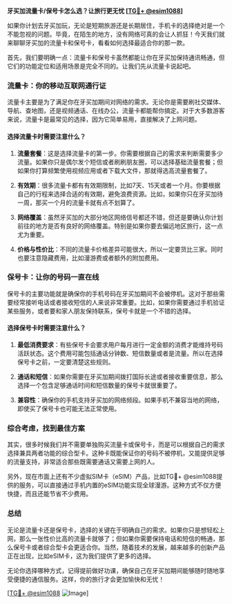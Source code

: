 **牙买加流量卡/保号卡怎么选？让旅行更无忧 [[TG💪+ @esim1088](https://t.me/s/esim1088)]**

如果你计划去牙买加玩，无论是短期旅游还是长期居住，手机卡的选择绝对是一个不能忽视的问题。毕竟，在陌生的地方，没有网络可真的会让人抓狂！今天我们就来聊聊牙买加的流量卡和保号卡，看看如何选择最适合你的那一款。

首先，我们要明确一点：流量卡和保号卡虽然都能让你在牙买加保持通讯畅通，但它们的功能定位和适用场景是完全不同的。让我们先从流量卡说起吧。

### 流量卡：你的移动互联网通行证

流量卡主要是为了满足你在牙买加期间对网络的需求。无论你是需要刷社交媒体、导航、查地图，还是视频通话、在线办公，流量卡都能帮你搞定。对于大多数游客来说，流量卡是最常见的选择，因为它简单易用，直接解决了上网问题。

#### 选择流量卡时需要注意什么？

1. **流量套餐**：这是选择流量卡的第一步。你需要根据自己的需求来判断需要多少流量。如果你只是偶尔发个短信或者刷刷朋友圈，可以选择基础流量套餐；但如果你打算频繁使用视频应用或者下载大文件，那就得选高流量套餐了。

2. **有效期**：很多流量卡都有有效期限制，比如7天、15天或者一个月。你要根据自己的行程来选择合适的有效期，避免浪费资源。比如，如果你只在牙买加待一周，那买一个月的流量卡就有点不划算了。

3. **网络覆盖**：虽然牙买加的大部分地区网络信号都还不错，但还是要确认你计划前往的地方是否有良好的网络覆盖。特别是如果你要去偏远地区旅行，这一点尤为重要。

4. **价格与性价比**：不同的流量卡价格差异可能很大，所以一定要货比三家。同时也要注意隐藏费用，比如漫游费或者额外的附加费用。

### 保号卡：让你的号码一直在线

保号卡的主要功能就是确保你的手机号码在牙买加期间不会被停机。这对于那些需要经常接听电话或者接收短信的人来说非常重要。比如，如果你需要通过手机验证某些服务，或者要和家人朋友保持联系，保号卡就是一个不错的选择。

#### 选择保号卡时需要注意什么？

1. **最低消费要求**：有些保号卡会要求用户每月进行一定金额的消费才能维持号码活跃状态。这个费用可能包括通话分钟数、短信数量或者是流量。所以在选择保号卡之前，一定要清楚这些规则。

2. **通话和短信**：如果你需要在牙买加期间拨打国际长途或者接收重要信息，那么选择一个包含足够通话时间和短信数量的保号卡就很重要了。

3. **兼容性**：确保你的手机支持牙买加的网络频段。如果手机不兼容当地的网络，即使买了保号卡也可能无法正常使用。

### 综合考虑，找到最佳方案

其实，很多时候我们并不需要单独购买流量卡或保号卡，而是可以根据自己的需求选择兼具两者功能的综合型卡。这种卡既能保证你的号码不被停机，又能提供足够的流量支持，非常适合那些既需要通话又需要上网的人。

另外，现在市面上还有不少虚拟SIM卡（eSIM）产品，比如TG💪+ @esim1088提供的服务，可以直接通过手机内置的eSIM功能实现全球漫游。这种方式不仅方便快捷，而且还能节省不少费用。

### 总结

无论是流量卡还是保号卡，选择的关键在于明确自己的需求。如果你只是想轻松上网，那么一张性价比高的流量卡就够了；但如果你需要保持电话和短信的畅通，那么保号卡或者综合型卡会更适合你。当然，随着技术的发展，越来越多的创新产品正在出现，比如eSIM卡，这为我们提供了更多的选择。

无论你选择哪种方式，记得提前做好功课，确保自己在牙买加期间能够随时随地享受便捷的通信服务。这样，你的旅行才会更加愉快和无忧！

[[TG💪+ @esim1088](https://t.me/s/esim1088) ![Image](https://i.postimg.cc/4NQfJmqS/Snipaste-2025-05-13-00-14-12.png)]